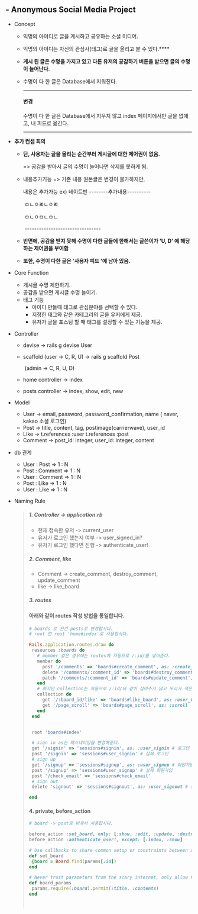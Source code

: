 ## - Anonymous Social Media Project

* Concept

  * 익명의 아이디로 글을 게시하고 공유하는 소셜 미디어.

  * 익명의 아이디는 자신의 관심사(태그)로 글을 올리고 볼 수 있다.****

  * **게시 된 글은 수명을 가지고 있고 다른 유저의 공감하기 버튼을 받으면 글의 수명이 늘어난다.**

  * 수명이 다 한 글은 Database에서 지워진다. 

    ---

    #### 변경 

    수명이 다 한 글은 Database에서 지우지 않고 index 페이지에서만 글을 없애고, 내 피드로 옮긴다.

    ---

* **추가 컨셉 회의**

  * **단, 사용자는 글을 올리는 순간부터 게시글에 대한 제어권이 없음.**

     => 공감을 받아서 글의 수명이 늘어나면 삭제를 못하게 됨.

  * 내용추가기능 => 기존 내용 원본글은 변경이 불가하지만,

    내용은 추가가능 ex) 네이트판 --------추가내용----------

    ​							ㅁㄴㅇㄻㄴㅇㄻ

    ​							ㅁㄴㅇㅁㄴㅁㄴ

    ​						   -------------------------------- 

  *  **반면에, 공감을 받지 못해 수명이 다한 글들에 한해서는 글쓴이가 'U, D' 에 해당하는 제어권을 부여함**

  * **또한, 수명이 다한 글은 '사용자 피드 '에 남아 있음.**

* Core Function

  * 게시글 수명 제한하기.
  * 공감을 받으면 게시글 수명 늘이기.
  * 태그 기능
    * 아이디 만들때 태그로 관심분야를 선택할 수 있다.
    * 지정한 태그와 같은 카테고리의 글을 유저에게 제공.
    * 유저가 글을 포스팅 할 때 태그를 설정할 수 있는 기능을 제공.


* Controller 

  * devise -> rails g devise User

  * scaffold (user -> C, R, U) -> rails g scaffold Post 

    ​               (admin -> C, R, U, D)

  * home controller -> index

  * posts controller -> index, show, edit, new 

* Model 

  * User -> email, password, password_confirmation, name ( naver, kakao 소셜 로그인)
  * Post -> title, content, tag, postimage(carrierwave), user_id
  * Like ->   t.references :user  t.references :post
  * Comment -> post_id: integer, user_id: integer, content

* db 관계

  * User : Post => 1 : N
  * Post : Comment => 1 : N
  * User : Comment => 1 : N
  * Post : Like => 1 : N
  * User : Like => 1 : N

* Naming Rule

  >##### 1. Controller -> application.rb
  >
  >- 현재 접속한 유저 -> current_user
  >- 유저가 로그인 했는지 여부 -> user_signed_in?
  >- 유저가 로그인 했다면 진행 -> authenticate_user!
  >
  >##### 2. Comment, like
  >
  >- Comment -> create_comment, destroy_comment, update_comment
  >- like -> like_board
  >
  > ##### 3. routes
  >
  >#### 아래와 같이 routes 작성 방법을 통일합니다.
  >
  >```ruby
  ># boards 로 된건 posts로 변경합시다.
  ># root 만 root 'home#index'로 사용합시다.
  >
  >Rails.application.routes.draw do
  >  resources :boards do
  >    # member 같은 경우에는 routes에 자동으로 /:id/를 넣어준다.
  >    member do
  >      post '/comments' => 'boards#create_comment', as: :create_comment_to
  >      delete '/comments/:comment_id' => 'boards#destroy_comment', as: :destroy_comment_to
  >      patch '/comments/:comment_id' => 'boards#update_comment', as: :update_comment_to
  >    end
  >    # 하지만 collection는 자동으로 /:id/와 같이 잡아주지 않고 우리가 적은대로 만들어짐.
  >    collection do
  >      get '/:board_id/like' => 'boards#like_board', as: :user_like
  >      get '/page_scroll' => 'boards#page_scroll', as: :scroll
  >    end
  >  end
  >
  >
  >  root 'boards#index'
  >
  >  # sign in as는 패스네이밍을 변경해준다.
  >  get '/signin' => 'sessions#signin', as: :user_signin # 로그인 페이지
  >  post '/signin' => 'sessions#user_signin' # 실제 로그인
  >  # sign up
  >  get '/signup' => 'sessions#signup', as: :user_signup # 회원가입 페이지
  >  post '/signup' => 'sessions#user_signup' # 실제 회원가입
  >  post '/check_email' => 'sessions#check_email'
  >  # sign out
  >  delete 'signout' => 'sessions#signout', as: :user_signout # 로그아웃
  >
  >end
  >```
  >
  >#### 4. private, before_action 
  >
  >```ruby
  ># board -> post로 바꿔서 사용합시다.
  >
  >before_action :set_board, only: [:show, :edit, :update, :destroy]
  >before_action :authenticate_user!, except: [:index, :show]
  >
  ># Use callbacks to share common setup or constraints between actions.
  >def set_board
  >  @board = Board.find(params[:id])
  >end
  >
  ># Never trust parameters from the scary internet, only allow the white list through.
  >def board_params
  >  params.require(:board).permit(:title, :contents)
  >end
  >
  >```
  >​

  ​

  ​